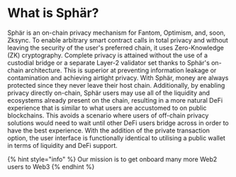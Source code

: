 # What is Sphär?

Sphär is an on-chain privacy mechanism for Fantom, Optimism, and, soon, Zksync. To enable arbitrary smart contract calls in total privacy and without leaving the security of the user's preferred chain, it uses Zero-Knowledge (ZK) cryptography. Complete privacy is attained without the use of a custodial bridge or a separate Layer-2 validator set thanks to Sphär's on-chain architecture. This is superior at preventing information leakage or contamination and achieving airtight privacy. With Sphär, money are always protected since they never leave their host chain. Additionally, by enabling privacy directly on-chain, Sphär users may use all of the liquidity and ecosystems already present on the chain, resulting in a more natural DeFi experience that is similar to what users are accustomed to on public blockchains. This avoids a scenario where users of off-chain privacy solutions would need to wait until other DeFi users bridge across in order to have the best experience. With the addition of the private transaction option, the user interface is functionally identical to utilising a public wallet in terms of liquidity and DeFi support.

{% hint style="info" %}
Our mission is to get onboard many more Web2 users to Web3
{% endhint %}
